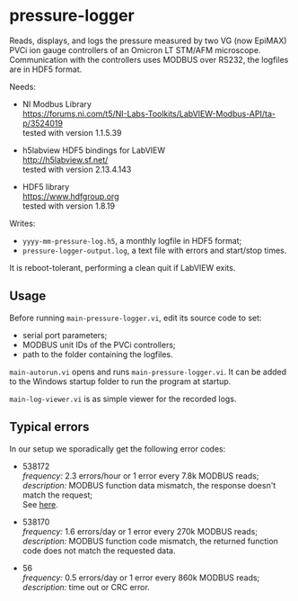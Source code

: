 # pressure-logger

Reads, displays, and logs the pressure measured by two VG (now EpiMAX) PVCi ion gauge controllers of an Omicron LT STM/AFM microscope.
Communication with the controllers uses MODBUS over RS232, the logfiles are in HDF5 format.

Needs:
* NI Modbus Library  
https://forums.ni.com/t5/NI-Labs-Toolkits/LabVIEW-Modbus-API/ta-p/3524019  
tested with version 1.1.5.39

* h5labview HDF5 bindings for LabVIEW  
http://h5labview.sf.net/  
tested with version 2.13.4.143

* HDF5 library  
https://www.hdfgroup.org  
tested with version 1.8.19

Writes:
* `yyyy-mm-pressure-log.h5`, a monthly logfile in HDF5 format;
* `pressure-logger-output.log`, a text file with errors and start/stop times.

It is reboot-tolerant, performing a clean quit if LabVIEW exits.

## Usage
Before running `main-pressure-logger.vi`, edit its source code to set:
* serial port parameters;
* MODBUS unit IDs of the PVCi controllers;
* path to the folder containing the logfiles.

`main-autorun.vi` opens and runs `main-pressure-logger.vi`. It can be added to the Windows startup folder to run the program at startup.

`main-log-viewer.vi` is as simple viewer for the recorded logs.

## Typical errors
In our setup we sporadically get the following error codes:

* 538172  
*frequency:* 2.3 errors/hour or 1 error every 7.8k MODBUS reads;  
*description:* MODBUS function data mismatch, the response doesn't match the request;  
See [here](https://forums.ni.com/t5/NI-Labs-Discussions/NI-LabVIEW-Modbus-API-Discussion/m-p/3373117#M49).

* 538170  
*frequency:* 1.6 errors/day or 1 error every 270k MODBUS reads;  
*description:* MODBUS function code mismatch, the returned function code does not match the requested data.

* 56  
*frequency:* 0.5 errors/day or 1 error every 860k MODBUS reads;  
*description:* time out or CRC error.
